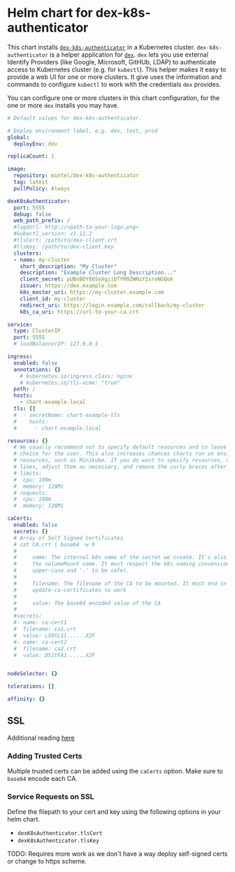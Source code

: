 # Helm chart for dex-k8s-authenticator

This chart installs [`dex-k8s-authenticator`](https://github.com/mintel/dex-k8s-authenticator) in a Kubernetes cluster. 
`dex-k8s-authenticator` is a helper application for [`dex`](https://github.com/coreos/dex). `dex` lets you use external 
Identify Providers (like Google, Microsoft, GitHUb, LDAP) to authenticate access to Kubernetes cluster
(e.g. for `kubectl`). This helper makes it easy to provide a web UI for one or more clusters.
It give uses the information and commands to configure `kubectl` to work with the credentials `dex` provides.

You can configure one or more clusters in this chart configuration, for the one or more `dex` installs you may have.

```yaml
# Default values for dex-k8s-authenticator.

# Deploy environment label, e.g. dev, test, prod
global:
  deployEnv: dev

replicaCount: 1

image:
  repository: mintel/dex-k8s-authenticator
  tag: latest
  pullPolicy: Always

dexK8sAuthenticator:
  port: 5555
  debug: false
  web_path_prefix: /
  #logoUrl: http://<path-to-your-logo.png>
  #kubectl_version: v1.11.2
  #tlsCert: /path/to/dex-client.crt
  #tlsKey: /path/to/dex-client.key
  clusters:
  - name: my-cluster
    short_description: "My Cluster"
    description: "Example Cluster Long Description..."
    client_secret: pUBnBOY80SnXgjibTYM9ZWNzY2xreNGQok
    issuer: https://dex.example.com
    k8s_master_uri: https://my-cluster.example.com
    client_id: my-cluster
    redirect_uri: https://login.example.com/callback/my-cluster
    k8s_ca_uri: https://url-to-your-ca.crt

service:
  type: ClusterIP
  port: 5555
  # loadBalancerIP: 127.0.0.1

ingress:
  enabled: false
  annotations: {}
    # kubernetes.io/ingress.class: nginx
    # kubernetes.io/tls-acme: "true"
  path: /
  hosts:
    - chart-example.local
  tls: []
  #  - secretName: chart-example-tls
  #    hosts:
  #      - chart-example.local

resources: {}
  # We usually recommend not to specify default resources and to leave this as a conscious
  # choice for the user. This also increases chances charts run on environments with little
  # resources, such as Minikube. If you do want to specify resources, uncomment the following
  # lines, adjust them as necessary, and remove the curly braces after 'resources:'.
  # limits:
  #  cpu: 100m
  #  memory: 128Mi
  # requests:
  #  cpu: 100m
  #  memory: 128Mi

caCerts: 
  enabled: false
  secrets: {}
  # Array of Self Signed Certificates
  # cat CA.crt | base64 -w 0
  #
  #     name: The internal k8s name of the secret we create. It's also used in 
  #     the volumeMount name. It must respect the k8s naming convension (avoid 
  #     upper-case and '.' to be safe).
  #
  #     filename: The filename of the CA to be mounted. It must end in .crt for
  #     update-ca-certificates to work
  #
  #     value: The base64 encoded value of the CA
  #
  #secrets:
  #- name: ca-cert1
  #  filename: ca1.crt
  #  value: LS0tLS1......X2F
  #- name: ca-cert2
  #  filename: ca2.crt
  #  value: DS1tFA1......X2F


nodeSelector: {}

tolerations: []

affinity: {}
```

## SSL

Additional reading [here](./ssl.md)

### Adding Trusted Certs

Multiple trusted certs can be added using the `caCerts` option. Make sure to `base64` encode each CA.

### Service Requests on SSL

Define the filepath to your cert and key using the following options in your helm chart.
  - `dexK8sAuthenticator.tlsCert`
  - `dexK8sAuthenticator.tlsKey`

TODO: Requires more work as we don't have a way deploy self-signed certs or change to https scheme.